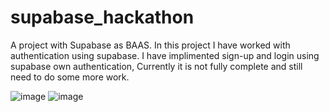 # supabase_hackathon

A project with Supabase as BAAS. In this project I have worked with authentication using supabase. I have implimented sign-up and login using supabase own authentication, Currently it is not fully complete and still need to do some more work.


![image](https://user-images.githubusercontent.com/46574484/209466259-cf030ca0-9aec-4487-ab81-bdab79d3cab8.png)
![image](https://user-images.githubusercontent.com/46574484/209466265-ce6a3a0f-5b20-4fa9-8bd4-ba86b2d4c874.png)
